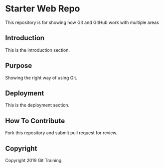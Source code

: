 # Starter Web Repo

This repository is for showing how Git and GitHub work with multiple areas

## Introduction
This is the introduction section.

## Purpose
 Showing the right way of using Git.


## Deployment
This is the deployment section.

## How To Contribute
Fork this repository and submit pull request for review.

## Copyright
Copyright 2019 Git Training.
